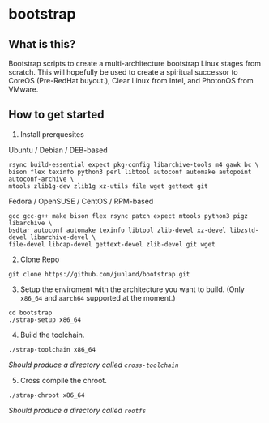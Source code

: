 # bootstrap

## What is this?

Bootstrap scripts to create a multi-architecture bootstrap Linux stages from scratch. This will hopefully be used to create a spiritual successor to CoreOS (Pre-RedHat buyout.), Clear Linux from Intel, and PhotonOS from VMware.

## How to get started

1. Install prerquesites

Ubuntu / Debian / DEB-based

```
rsync build-essential expect pkg-config libarchive-tools m4 gawk bc \ 
bison flex texinfo python3 perl libtool autoconf automake autopoint autoconf-archive \
mtools zlib1g-dev zlib1g xz-utils file wget gettext git
```

Fedora / OpenSUSE / CentOS / RPM-based

```
gcc gcc-g++ make bison flex rsync patch expect mtools python3 pigz libarchive \
bsdtar autoconf automake texinfo libtool zlib-devel xz-devel libzstd-devel libarchive-devel \
file-devel libcap-devel gettext-devel zlib-devel git wget
```

2. Clone Repo

```
git clone https://github.com/junland/bootstrap.git
```

3. Setup the enviroment with the architecture you want to build. (Only `x86_64` and `aarch64` supported at the moment.)

```
cd bootstrap
./strap-setup x86_64 
```

4. Build the toolchain.

```
./strap-toolchain x86_64
```

_Should produce a directory called `cross-toolchain`_

5. Cross compile the chroot.

```
./strap-chroot x86_64
```

_Should produce a directory called `rootfs`_
